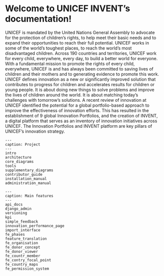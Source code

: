 # Welcome to UNICEF INVENT’s documentation!
UNICEF is mandated by the United Nations General Assembly to advocate for the protection of children’s rights, to help meet their basic needs and to expand their opportunities to reach their full potential. UNICEF works in some of the world’s toughest places, to reach the world’s most disadvantaged children. Across 190 countries and territories, UNICEF work for every child, everywhere, every day, to build a better world for everyone. With a fundamental mission to promote the rights of every child, everywhere, UNICEF is and has always been committed to saving lives of children and their mothers and to generating evidence to promote this work. UNICEF defines innovation as a new or significantly improved solution that contributes to progress for children and accelerates results for children or young people. It is about doing new things to solve problems and improve the lives of children around the world. It is about matching today’s challenges with tomorrow’s solutions. A recent review of innovation at UNICEF identified the potential for a global portfolio-based approach to improve the effectiveness of innovation efforts. This has resulted in the establishment of 9 global Innovation Portfolios, and the creation of INVENT, a digital platform that serves as an inventory of innovation initiatives across UNICEF. The Innovation Portfolios and INVENT platform are key pillars of UNICEF’s innovation strategy.

```{toctree}
---
caption: Project
---
intro
architecture
core_diagrams
tools
supplementary_diagrams
contributor_guide
installation_manual
administration_manual
```

```{toctree}
---
caption: Main features
---
api_docs
django_admin
versioning
kpi
simple_feedback
innovation_performance_page
import_interface
fe_phases
feature_translation
fe_organisation
fe_donor_concept
fe_donor_viewer
fe_countr_member
fe_contry_focal_point
fe_country_maps
fe_permission_system
```
